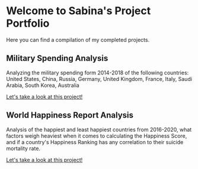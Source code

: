 # Welcome to Sabina's Project Portfolio

Here you can find a compilation of my completed projects. 

## Military Spending Analysis 

Analyzing the military spending form 2014-2018 of the following countries: United States, China, Russia, Germany, United Kingdom, France, Italy, Saudi Arabia, South Korea, Australia

[Let's take a look at this project!](sabinaazim97.github.io/military-analysis.html)

## World Happiness Report Analysis

Analysis of the happiest and least happiest countries from 2016-2020, what factors weigh heaviest when it comes to calculating the Happiness Score, and if a country's Happiness Ranking has any correlation to their suicide mortality rate.

[Let's take a look at this project!](sabinaazim97.github.io/world_happiness.html)
